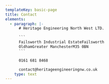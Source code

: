 ```yaml
---
templateKey: basic-page
title: Contact
elements:
  - paragraph: |-
      # Heritage Engineering North West LTD.

      ```
      Failsworth Industrial EstateFailsworth
      OldhamGreater ManchesterM35 0BN
      ```

      0161 681 8468

      contact@heritageengineeringnw.co.uk
    type: text
---
```


